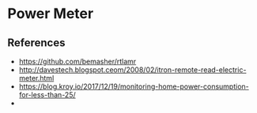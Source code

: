 # Power Meter

## References

* https://github.com/bemasher/rtlamr
* http://davestech.blogspot.ceom/2008/02/itron-remote-read-electric-meter.html
* https://blog.kroy.io/2017/12/19/monitoring-home-power-consumption-for-less-than-25/
*